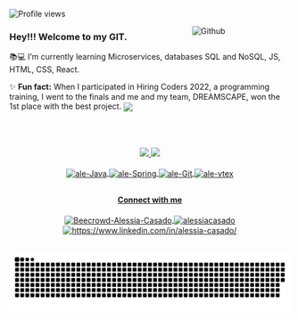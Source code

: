 <p align="left"> <img src="https://komarev.com/ghpvc/?username=AleehSophia&color=ff69b4" alt="Profile views" /> </p>

<img width="35%" align="right" alt="Github" src="https://i.pinimg.com/originals/19/b2/8c/19b28c8372aaec65623f7ee7332e74be.gif" />

### Hey!!! Welcome to my GIT.


📚💻 I’m currently learning Microservices, databases SQL and NoSQL, JS, HTML, CSS, React. <br>

✨ **Fun fact:** When I participated in Hiring Coders 2022, a programming training, I went to the finals and me and my team, DREAMSCAPE, won the 1st place with the best project. 
<a href="https://www.linkedin.com/pulse/como-um-programa-de-capacita%25C3%25A7%25C3%25A3o-causa-impacto-na-do-souza-santos/?trackingId=utvmEOV07yW4coHhTNgB%2Fw%3D%3D" target="_blank"> 
  <img align="center" src="https://img.shields.io/badge/-Click-ff69b4" />
</a>

<br>
<br>
<br>
<div align="center">
  <div align="center">
    <a href="https://github.com/AleehSophia">
    <img height="170em" src="https://github-readme-stats.vercel.app/api?username=AleehSophia&show_icons=true&theme=dracula&include_all_commits=true&count_private=true"/>
    <img height="170em" src="https://github-readme-stats.vercel.app/api/top-langs/?username=AleehSophia&layout=compact&langs_count=7&theme=dracula"/>
  </div>
   <div style="display: inline_block"><br>
    <img align="center" alt="ale-Java" height="60" width="80" src="https://cdn.jsdelivr.net/gh/devicons/devicon/icons/java/java-original-wordmark.svg" />
     <img align="center" alt="ale-Spring" height="60" width="80" src="https://cdn.jsdelivr.net/gh/devicons/devicon/icons/spring/spring-original-wordmark.svg" />  
     <img align="center" alt="ale-Git" height="45" width="80" src="https://cdn.jsdelivr.net/gh/devicons/devicon/icons/git/git-original.svg" />
    <img align="center" alt="ale-vtex" height="60" width="80" src="https://user-images.githubusercontent.com/104858887/183300217-6a364880-ce71-4d4b-8ac5-50011c718542.svg" />
  </div>
</div>

##
<div align="center">
  <h4>Connect with me </h4>
  <a href="https://www.beecrowd.com.br/judge/pt/profile/609833" target="blank">
   <img align="center" src="https://www.beecrowd.com.br/judge/favicon.ico?1635097036" alt="Beecrowd-Alessia-Casado" height="40" width="40" />
  </a>
  <a href="https://www.leetcode.com/alessiacasado" target="blank">
   <img align="center" src="https://raw.githubusercontent.com/rahuldkjain/github-profile-readme-generator/master/src/images/icons/Social/leet-code.svg" alt="alessiacasado" height="30" width="40" />
  </a>
  <a href="https://linkedin.com/in//alessia-casado/" target="blank">
    <img align="center" src="https://raw.githubusercontent.com/rahuldkjain/github-profile-readme-generator/master/src/images/icons/Social/linked-in-alt.svg" alt="https://www.linkedin.com/in/alessia-casado/" height="30" width="40" />
  </a>
</div>
  
## 
  
![Snake animation](https://github.com/AleehSophia/AleehSophia/blob/output/github-contribution-grid-snake.svg)  
